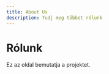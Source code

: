 ```yaml
---
title: About Us
description: Tudj meg többet rólunk
---
```


# Rólunk

Ez az oldal bemutatja a projektet.
